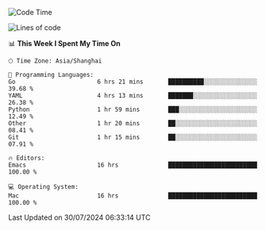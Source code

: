 <!--START_SECTION:waka-->
![Code Time](http://img.shields.io/badge/Code%20Time-2%2C103%20hrs%2032%20mins-blue)

![Lines of code](https://img.shields.io/badge/From%20Hello%20World%20I%27ve%20Written-308.0%20thousand%20lines%20of%20code-blue)

📊 **This Week I Spent My Time On** 

```text
🕑︎ Time Zone: Asia/Shanghai

💬 Programming Languages: 
Go                       6 hrs 21 mins       ██████████░░░░░░░░░░░░░░░   39.68 % 
YAML                     4 hrs 13 mins       ███████░░░░░░░░░░░░░░░░░░   26.38 % 
Python                   1 hr 59 mins        ███░░░░░░░░░░░░░░░░░░░░░░   12.49 % 
Other                    1 hr 20 mins        ██░░░░░░░░░░░░░░░░░░░░░░░   08.41 % 
Git                      1 hr 15 mins        ██░░░░░░░░░░░░░░░░░░░░░░░   07.91 % 

🔥 Editors: 
Emacs                    16 hrs              █████████████████████████   100.00 % 

💻 Operating System: 
Mac                      16 hrs              █████████████████████████   100.00 % 
```


 Last Updated on 30/07/2024 06:33:14 UTC
<!--END_SECTION:waka-->
